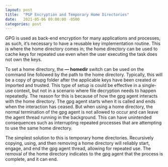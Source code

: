 ```yaml
---
layout: post
title:  "PGP Encryption and Temporary Home Directories"
date:   2021-05-06 09:00:00 -0500
categories: post
---
```


GPG is used as back-end encryption for many applications and processes, as such, it’s necessary to have a reusable key implementation routine. This is where the home directory comes in; the home directory can be used to cache keys for repeated use even when the user executing the task does not own the keys.

To set a home directory, the  **— homedir** switch can be used on the command line followed by the path to the home directory. Typically, this will be a copy of gnupg folder after the applicable keys have been created or imported and trusted. This type of setup is could be effective in a single-use context, but not in a scenario where file decryption needs to happen repeatedly. The reason for this is because of how the gpg agent interacts with the home directory.
The gpg agent starts when it is called and ends when the interaction has ceased. But when using a home directory, the normal termination of the gpg agent is not allowed to occur and can leave the agent thread running in the background. This can have unintended consequences such as interrupting repeated processes that are attempting to use the same home directory.

The simplest solution to this is temporary home directories. Recursively copying, using, and then removing a home directory will reliably start, engage, and end the gpg agent thread, allowing for repeated use. The removal of the home directory indicates to the gpg agent that the process is complete, and it can end.